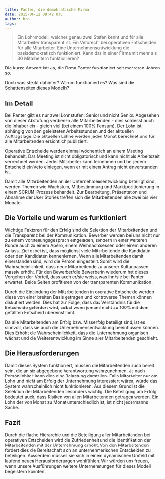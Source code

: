```yaml
---
title: Panter, die demokratische Firma
date: 2015-06-12 08:42 UTC
author: bro
tags:
---
```


> Ein Lohnmodell, welches genau zwei Stufen kennt und für alle Mitarbeiter
> transparent ist. Ein Vetorecht bei operativen Entscheiden für alle Mitarbeiter.
> Eine Unternehmensentwicklung die basisdemokratisch funktioniert. Kann das in
> einer Firma mit mehr als 30 Mitarbeitern funktionieren?

Die kurze Antwort ist: Ja, die Firma Panter funktioniert seit mehreren Jahren
so.

Doch was steckt dahinter? Warum funktioniert es? Was sind die Schattenseiten
dieses Modells?

## Im Detail

Bei Panter gibt es nur zwei Lohnstufen: Senior und nicht Senior. Abgesehen von
dieser Abstufung verdienen alle Mitarbeitenden - dies schliesst auch die Inhaber ein -
gleich viel (bei einem 100%
Pensum). Der Lohn ist abhängig von den geleisteten Arbeitsstunden und der
aktuellen Auftragslage. Die aktuellen Löhne werden jeden Monat berechnet und für alle
Mitarbeitenden ersichtlich publiziert.

Operative Entscheide werden einmal wöchentlich an einem Meeting behandelt. Das
Meeting ist nicht obligatorisch und kann nicht als Arbeitszeit
verrechnet werden. Jeder Mitarbeiter kann teilnehmen und bei jedem Entscheid ein
Veto einlegen, wenn er mit einem Antrag nicht einverstanden ist.

Damit alle Mitarbeitenden an der Unternehmensentwicklung beteiligt sind, werden
Themen wie Wachstum, Mitbestimmung und Marktpositionierung in einem SCRUM-Prozess
behandelt. Zur Bearbeitung, Präsentation und Abnahme der User Stories treffen sich
die Mitarbeitenden alle zwei bis vier Monate.

## Die Vorteile und warum es funktioniert

Wichtige Faktoren für den Erfolg sind die Selektion der Mitarbeitenden und die
Transparenz bei der Kommunikation. Bewerber werden bei uns nicht nur zu einem
Vorstellungsgespräch eingeladen, sondern in einer weiteren Runde auch zu einem
Apéro, einem Weihnachtsessen oder einem anderen Anlass. Ziel dabei ist, dass
möglichst viele Mitarbeitende die Kandidatin oder den Kandidaten kennenlernen. Wenn
alle Mitarbeitenden damit einerstanden sind, wird die Person eingestellt. Somit
wird die Wahrscheinlichkeit, dass neue Mitarbeitende zu unserer Kultur passen
massiv erhöht. Für den Bewerber/die Bewerberin wiederum hat dieses Vorgehen den
Vorteil, dass auch er/sie weiss, was ihn/sie bei Panter erwartet. Beide Seiten
profitieren von der transparenten Kommunikation.

Durch die Einbindung der Mitarbeitenden in operative Entscheide werden diese von
einer breiten Basis getragen und kontroverse Themen können diskutiert werden.
Dies hat zur Folge, dass das Verständnis für die Entscheide gefördert wird,
selbst wenn jemand nicht zu 100% mit dem gefällten Entscheid übereinstimmt.

Da alle Mitarbeitenden am Erfolg bzw. Misserfolg beteiligt sind, ist es sinnvoll,
dass sie auch die Unternehmensentwicklung beeinflussen können. Dies Erhöht die
Wahrscheinlichkeit, dass die Unternehmung organisch wächst und die
Weiterentwicklung im Sinne aller Mitarbeitenden geschieht.

## Die Herausforderungen

Damit dieses System funktioniert, müssen die Mitarbeitenden auch bereit sein,
die an sie abgegebene Verantwortung wahrzunehmen. Je nach Persönlichkeit
kann dies eine Belastung darstellen. Falls Mitarbeiter nur am Lohn und nicht am
Erfolg der Unternehmung interessiert wären, würde das System wahrscheinlich nicht
funktionieren. Aus diesem Grund ist die Selektion der Mitarbeitenden besonders
wichtig.  Die Beteiligung am Erfolg bedeutet auch, dass Risiken von allen
Mitarbeitenden getragen werden. Ein Lohn der von Monat zu Monat unterschiedlich
ist, ist nicht jedermanns Sache.

## Fazit

Durch die flache Hierarchie und die Beteiligung aller Mitarbeitenden bei
operativen Entscheiden wird die Zufriedenheit und die
Identifikation der Mitarbeitenden mit der Unternehmung erhöht. Von den
Mitarbeitenden fordert dies die Bereitschaft sich an unternehmerischen
Entscheiden zu beteiligen. Ausserdem müssen sie sich in einem dynamischen Umfeld
mit laufend neuen Herausforderungen wohlfühlen. Wir würden uns freuen, wenn
unsere Ausführungen weitere Unternehmungen für dieses Modell begeistern konnten.
